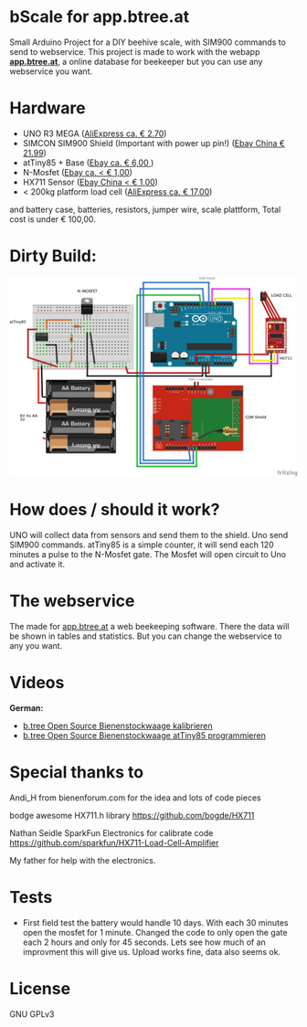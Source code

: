 # bScale for app.btree.at

Small Arduino Project for a DIY beehive scale, with SIM900 commands to send to webservice. This project is made to work with the webapp **[app.btree.at](https://www.btree.at/app)**, a online database for beekeeper but you can use any webservice you want.

# Hardware

* UNO R3 MEGA ([AliExpress ca. € 2.70](http://de.aliexpress.com/item/high-quality-UNO-R3-MEGA328P-for-Arduino-UNO-R3-NO-USB-CABLE/32350449393.html))
* SIMCON SIM900 Shield (Important with power up pin!) ([Ebay China € 21.99](http://www.ebay.at/itm/SIMCOM-SIM900-Quad-band-GSM-GPRS-Shield-Development-Board-for-Arduino-/231857925209?hash=item35fbcf2c59))
* atTiny85 + Base ([Ebay ca. € 6,00 ](http://www.ebay.at/itm/3x-Atmel-ATTiny85-20PU-und-3x-DIL-Sockel-/251833156761?hash=item3aa26d0499:g:bYQAAOSwMpZUoV~n))
* N-Mosfet ([Ebay ca. < € 1,00](http://www.ebay.at/itm/5-BUZ11-Fairchild-MOSFET-Transistor-50V-30A-75W-0-04R-854773-/311597076091?hash=item488ca20e7b:g:O3AAAOSwLVZVyb-J))
* HX711 Sensor ([Ebay China < € 1,00](http://www.ebay.at/itm/5PCS-Weighing-Sensor-AD-Module-Dual-channel-24-bit-A-D-Conversion-HX711-Shieding-/272298400315?hash=item3f663fda3b:g:zKkAAOSwEjFXfP2J))
* < 200kg platform load cell ([AliExpress ca. € 17,00](http://de.aliexpress.com/item/1PCS-X-100KG-150KG-electronic-platform-scale-load-cell-pressure-balanced-cantilever-load-weight-sensor/1743007676.html))

and battery case, batteries, resistors, jumper wire, scale plattform, Total cost is under € 100,00.

# Dirty Build: 
![Fritzing](https://github.com/HannesOberreiter/bScale/blob/master/img/Sketch_Steckplatine.png?raw=true "Sketch Fritzing")


# How does / should it work?

UNO will collect data from sensors and send them to the shield. Uno send SIM900 commands.
atTiny85 is a simple counter, it will send each 120 minutes a pulse to the N-Mosfet gate. The Mosfet will open circuit to Uno and activate it.

# The webservice

The made for [app.btree.at](https://www.btree.at/app) a web beekeeping software. There the data will be shown in tables and statistics. But you can change the webservice to any you want.

# Videos

**German:**
* [b.tree Open Source Bienenstockwaage kalibrieren ](https://www.youtube.com/watch?v=fo4yXhe6Qlo)
* [b.tree Open Source Bienenstockwaage atTiny85 programmieren ](https://youtu.be/5xHgviWt0F4)

# Special thanks to
Andi_H from bienenforum.com for the idea and lots of code pieces

bodge awesome HX711.h library https://github.com/bogde/HX711

Nathan Seidle SparkFun Electronics for calibrate code https://github.com/sparkfun/HX711-Load-Cell-Amplifier

My father for help with the electronics.

# Tests

* First field test the battery would handle 10 days. With each 30 minutes open the mosfet for 1 minute. Changed the code to only open the gate each 2 hours and only for 45 seconds. Lets see how much of an improvment this will give us. Upload works fine, data also seems ok.

# License
GNU GPLv3
